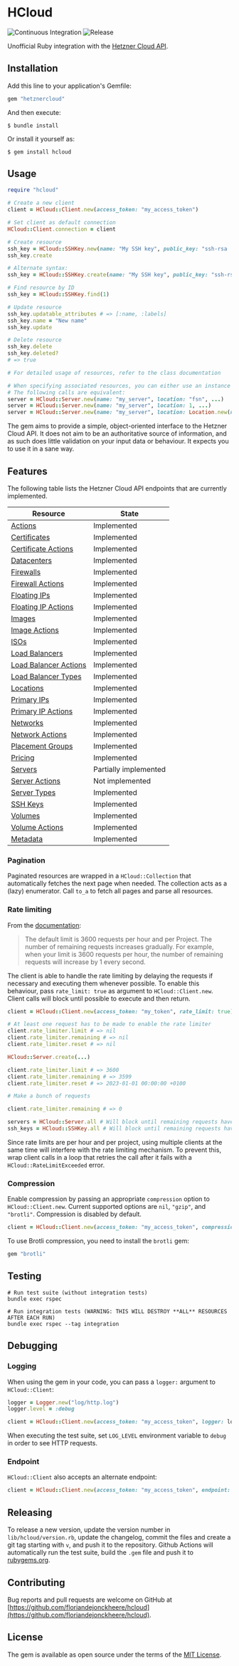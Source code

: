 # HCloud

![Continuous Integration](https://github.com/floriandejonckheere/hcloud/actions/workflows/ci.yml/badge.svg)
![Release](https://img.shields.io/github/v/release/floriandejonckheere/hcloud?label=Latest%20release)

Unofficial Ruby integration with the [Hetzner Cloud API](https://docs.hetzner.cloud/).

## Installation

Add this line to your application's Gemfile:

```ruby
gem "hetznercloud"
```

And then execute:

    $ bundle install

Or install it yourself as:

    $ gem install hcloud

## Usage

```ruby
require "hcloud"

# Create a new client
client = HCloud::Client.new(access_token: "my_access_token")

# Set client as default connection
HCloud::Client.connection = client

# Create resource
ssh_key = HCloud::SSHKey.new(name: "My SSH key", public_key: "ssh-rsa ...")
ssh_key.create

# Alternate syntax:
ssh_key = HCloud::SSHKey.create(name: "My SSH key", public_key: "ssh-rsa ...")

# Find resource by ID
ssh_key = HCloud::SSHKey.find(1)

# Update resource
ssh_key.updatable_attributes # => [:name, :labels]
ssh_key.name = "New name"
ssh_key.update

# Delete resource
ssh_key.delete
ssh_key.deleted?
# => true

# For detailed usage of resources, refer to the class documentation

# When specifying associated resources, you can either use an instance of the resource, an integer as ID or a string as name.
# The following calls are equivalent:
server = HCloud::Server.new(name: "my_server", location: "fsn", ...)
server = HCloud::Server.new(name: "my_server", location: 1, ...)
server = HCloud::Server.new(name: "my_server", location: Location.new(name: "fsn"), ...)
```

The gem aims to provide a simple, object-oriented interface to the Hetzner Cloud API.
It does not aim to be an authoritative source of information, and as such does little validation on your input data or behaviour.
It expects you to use it in a sane way.

## Features

The following table lists the Hetzner Cloud API endpoints that are currently implemented.

| Resource                                                       | State                 |
|----------------------------------------------------------------|-----------------------|
| [Actions](lib/hcloud/resources/action.rb)                      | Implemented           |
| [Certificates](lib/hcloud/resources/certificate.rb)            | Implemented           |
| [Certificate Actions](lib/hcloud/resources/certificate.rb)     | Implemented           |
| [Datacenters](lib/hcloud/resources/datacenter.rb)              | Implemented           |
| [Firewalls](lib/hcloud/resources/firewall.rb)                  | Implemented           |
| [Firewall Actions](lib/hcloud/resources/firewall.rb)           | Implemented           |
| [Floating IPs](lib/hcloud/resources/floating_ip.rb)            | Implemented           |
| [Floating IP Actions](lib/hcloud/resources/floating_ip.rb)     | Implemented           |
| [Images](lib/hcloud/resources/image.rb)                        | Implemented           |
| [Image Actions](lib/hcloud/resources/image.rb)                 | Implemented           |
| [ISOs](lib/hcloud/resources/iso.rb)                            | Implemented           |
| [Load Balancers](lib/hcloud/resources/load_balancer.rb)        | Implemented           |
| [Load Balancer Actions](lib/hcloud/resources/load_balancer.rb) | Implemented           |
| [Load Balancer Types](lib/hcloud/resources/load_balancer.rb)   | Implemented           |
| [Locations](lib/hcloud/resources/location.rb)                  | Implemented           |
| [Primary IPs](lib/hcloud/resources/primary_ip.rb)              | Implemented           |
| [Primary IP Actions](lib/hcloud/resources/primary_ip.rb)       | Implemented           |
| [Networks](lib/hcloud/resources/network.rb)                    | Implemented           |
| [Network Actions](lib/hcloud/resources/network.rb)             | Implemented           |
| [Placement Groups](lib/hcloud/resources/placement_group.rb)    | Implemented           |
| [Pricing](lib/hcloud/resources/pricing.rb)                     | Implemented           |
| [Servers](lib/hcloud/resources/server.rb)                      | Partially implemented |
| [Server Actions](lib/hcloud/resources/server.rb)               | Not implemented       |
| [Server Types](lib/hcloud/resources/server_type.rb)            | Implemented           |
| [SSH Keys](lib/hcloud/resources/ssh_key.rb)                    | Implemented           |
| [Volumes](lib/hcloud/resources/volume.rb)                      | Implemented           |
| [Volume Actions](lib/hcloud/resources/volume.rb)               | Implemented           |
| [Metadata](lib/hcloud/resources/metadata.rb)                   | Implemented           |

### Pagination

Paginated resources are wrapped in a `HCloud::Collection` that automatically fetches the next page when needed.
The collection acts as a (lazy) enumerator.
Call `to_a` to fetch all pages and parse all resources.

### Rate limiting

From the [documentation](https://docs.hetzner.cloud/#rate-limiting):

> The default limit is 3600 requests per hour and per Project.
> The number of remaining requests increases gradually.
> For example, when your limit is 3600 requests per hour, the number of remaining requests will increase by 1 every second.

The client is able to handle the rate limiting by delaying the requests if necessary and executing them whenever possible.
To enable this behaviour, pass `rate_limit: true` as argument to `HCloud::Client.new`.
Client calls will block until possible to execute and then return.

```ruby
client = HCloud::Client.new(access_token: "my_token", rate_limit: true)

# At least one request has to be made to enable the rate limiter
client.rate_limiter.limit # => nil
client.rate_limiter.remaining # => nil
client.rate_limiter.reset # => nil

HCloud::Server.create(...)

client.rate_limiter.limit # => 3600
client.rate_limiter.remaining # => 3599
client.rate_limiter.reset # => 2023-01-01 00:00:00 +0100

# Make a bunch of requests

client.rate_limiter.remaining # => 0

servers = HCloud::Server.all # Will block until remaining requests have regenerated (1 second by default) and then execute
ssh_keys = HCloud::SSHKey.all # Will block until remaining requests have regenerated (1 second by default) and then execute
```

Since rate limits are per hour and per project, using multiple clients at the same time will interfere with the rate limiting mechanism.
To prevent this, wrap client calls in a loop that retries the call after it fails with a `HCloud::RateLimitExceeded` error.

### Compression

Enable compression by passing an appropriate `compression` option to `HCloud::Client.new`.
Current supported options are `nil`, `"gzip"`, and `"brotli"`.
Compression is disabled by default.

```ruby
client = HCloud::Client.new(access_token: "my_access_token", compression: "gzip")
```

To use Brotli compression, you need to install the `brotli` gem:

```ruby
gem "brotli"
```

## Testing

```ssh
# Run test suite (without integration tests)
bundle exec rspec

# Run integration tests (WARNING: THIS WILL DESTROY **ALL** RESOURCES AFTER EACH RUN)
bundle exec rspec --tag integration
```

## Debugging

### Logging

When using the gem in your code, you can pass a `logger:` argument to `HCloud::Client`:

```ruby
logger = Logger.new("log/http.log")
logger.level = :debug

client = HCloud::Client.new(access_token: "my_access_token", logger: logger)
```

When executing the test suite, set `LOG_LEVEL` environment variable to `debug` in order to see HTTP requests.

### Endpoint

`HCloud::Client` also accepts an alternate endpoint:

```ruby
client = HCloud::Client.new(access_token: "my_access_token", endpoint: "https://myproxy/v1")
```

## Releasing

To release a new version, update the version number in `lib/hcloud/version.rb`, update the changelog, commit the files and create a git tag starting with `v`, and push it to the repository.
Github Actions will automatically run the test suite, build the `.gem` file and push it to [rubygems.org](https://rubygems.org).

## Contributing

Bug reports and pull requests are welcome on GitHub at [https://github.com/floriandejonckheere/hcloud](https://github.com/floriandejonckheere/hcloud). 

## License

The gem is available as open source under the terms of the [MIT License](https://opensource.org/licenses/MIT).

